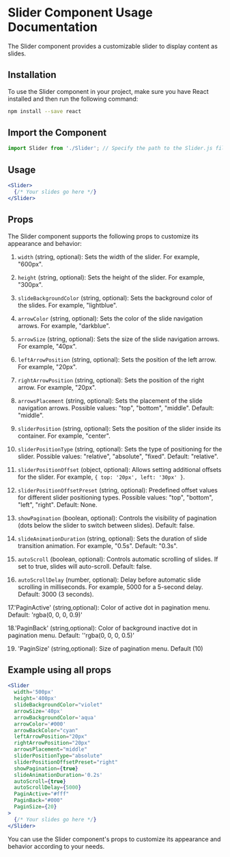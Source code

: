 # Slider Component Usage Documentation

The Slider component provides a customizable slider to display content as slides.

## Installation

To use the Slider component in your project, make sure you have React installed and then run the following command:

```bash
npm install --save react
```

## Import the Component

```jsx
import Slider from './Slider'; // Specify the path to the Slider.js file
```

## Usage

```jsx
<Slider>
  {/* Your slides go here */}
</Slider>
```

## Props

The Slider component supports the following props to customize its appearance and behavior:

1. `width` (string, optional): Sets the width of the slider. For example, "600px".

2. `height` (string, optional): Sets the height of the slider. For example, "300px".

3. `slideBackgroundColor` (string, optional): Sets the background color of the slides. For example, "lightblue".

4. `arrowColor` (string, optional): Sets the color of the slide navigation arrows. For example, "darkblue".

5. `arrowSize` (string, optional): Sets the size of the slide navigation arrows. For example, "40px".

6. `leftArrowPosition` (string, optional): Sets the position of the left arrow. For example, "20px".

7. `rightArrowPosition` (string, optional): Sets the position of the right arrow. For example, "20px".

8. `arrowsPlacement` (string, optional): Sets the placement of the slide navigation arrows. Possible values: "top", "bottom", "middle". Default: "middle".

9. `sliderPosition` (string, optional): Sets the position of the slider inside its container. For example, "center".

10. `sliderPositionType` (string, optional): Sets the type of positioning for the slider. Possible values: "relative", "absolute", "fixed". Default: "relative".

11. `sliderPositionOffset` (object, optional): Allows setting additional offsets for the slider. For example, `{ top: '20px', left: '30px' }`.

12. `sliderPositionOffsetPreset` (string, optional): Predefined offset values for different slider positioning types. Possible values: "top", "bottom", "left", "right". Default: None.

13. `showPagination` (boolean, optional): Controls the visibility of pagination (dots below the slider to switch between slides). Default: false.

14. `slideAnimationDuration` (string, optional): Sets the duration of slide transition animation. For example, "0.5s". Default: "0.3s".

15. `autoScroll` (boolean, optional): Controls automatic scrolling of slides. If set to true, slides will auto-scroll. Default: false.

16. `autoScrollDelay` (number, optional): Delay before automatic slide scrolling in milliseconds. For example, 5000 for a 5-second delay. Default: 3000 (3 seconds).

17.'PaginActive' (string,optional): Color of active dot in pagination menu. Default: 'rgba(0, 0, 0, 0.9)'

18.'PaginBack' (string,optional): Color of background inactive dot in pagination menu. Default: ''rgba(0, 0, 0, 0.5)'

19. 'PaginSize' (string,optional): Size of pagination menu. Default (10)

## Example using all props

```jsx
<Slider
  width='500px'
  height='400px'
  slideBackgroundColor="violet"
  arrowSize='40px'
  arrowBackgroundColor='aqua'
  arrowColor='#000'
  arrowBackColor="cyan"
  leftArrowPosition="20px"
  rightArrowPosition="20px"
  arrowsPlacement="middle"
  sliderPositionType="absolute"
  sliderPositionOffsetPreset="right"
  showPagination={true}
  slideAnimationDuration='0.2s'
  autoScroll={true}
  autoScrollDelay={5000}
  PaginActive="#fff"
  PaginBack="#000"
  PaginSize={20}
>
  {/* Your slides go here */}
</Slider>
```

You can use the Slider component's props to customize its appearance and behavior according to your needs.